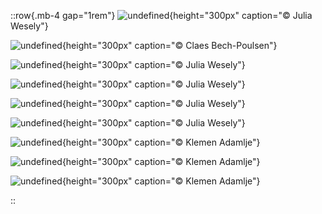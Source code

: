 ::row{.mb-4 gap="1rem"}
![undefined](/img/photos/TSJuliaWesely01.jpg){height="300px" caption="© Julia Wesely"}

![undefined](/img/photos/ClaesBechPoulsenKempinskiTISVienna2021298.jpg){height="300px" caption="© Claes Bech-Poulsen"}

![undefined](/img/photos/TristanSchulze-15.jpg){height="300px" caption="© Julia Wesely"}

![undefined](/img/photos/TristanSchulze-16.jpg){height="300px" caption="© Julia Wesely"}

![undefined](/img/photos/TristanSchulze-6.jpg){height="300px" caption="© Julia Wesely"}

![undefined](/img/photos/TristanSchulze-7.jpg){height="300px" caption="© Julia Wesely"}

![undefined](/img/photos/Standbild2025-01-05105934_1.1.2.jpg){height="300px" caption="© Klemen Adamlje"}

![undefined](/img/photos/Standbild2025-01-05105934_1.1.4.jpg){height="300px" caption="© Klemen Adamlje"}

![undefined](/img/photos/Standbild2025-01-05105934_1.1.5.jpg){height="300px" caption="© Klemen Adamlje"}

::
